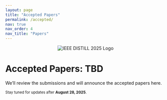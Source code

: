 ```yaml
---
layout: page
title: "Accepted Papers"
permalink: /accepted/
nav: true
nav_order: 4
nav_title: "Papers"
---
```


<!-- Workshop logo (put your logo at assets/img/distill-logo.png) -->
<p align="center">
  <img src="{{ '/assets/img/distill-logo.png' | relative_url }}" alt="IEEE DISTILL 2025 Logo" style="max-width:200px;" />
</p>

# Accepted Papers: TBD

We’ll review the submissions and will announce the accepted papers here.

<small>Stay tuned for updates after **August 28, 2025**.</small>
